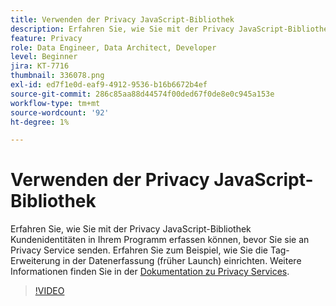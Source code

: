 ```yaml
---
title: Verwenden der Privacy JavaScript-Bibliothek
description: Erfahren Sie, wie Sie mit der Privacy JavaScript-Bibliothek Kundenidentitäten in Ihrem Programm erfassen können, bevor Sie sie an Privacy Service senden. Erfahren Sie zum Beispiel, wie Sie die Tag-Erweiterung in der Datenerfassung (früher Launch) einrichten.
feature: Privacy
role: Data Engineer, Data Architect, Developer
level: Beginner
jira: KT-7716
thumbnail: 336078.png
exl-id: ed7f1e0d-eaf9-4912-9536-b16b6672b4ef
source-git-commit: 286c85aa88d44574f00ded67f0de8e0c945a153e
workflow-type: tm+mt
source-wordcount: '92'
ht-degree: 1%

---
```



# Verwenden der Privacy JavaScript-Bibliothek

Erfahren Sie, wie Sie mit der Privacy JavaScript-Bibliothek Kundenidentitäten in Ihrem Programm erfassen können, bevor Sie sie an Privacy Service senden. Erfahren Sie zum Beispiel, wie Sie die Tag-Erweiterung in der Datenerfassung (früher Launch) einrichten. Weitere Informationen finden Sie in der [Dokumentation zu Privacy Services](https://experienceleague.adobe.com/docs/experience-platform/privacy/home.html?lang=de).

>[!VIDEO](https://video.tv.adobe.com/v/3452089?learn=on&enablevpops&captions=ger)
